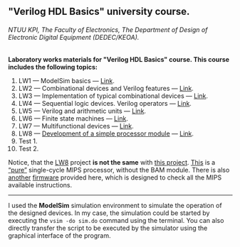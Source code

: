 ## "Verilog HDL Basics" university course.

###### NTUU KPI, The Faculty of Electronics, The Department of Design of Electronic Digital Equipment (DEDEC/KEOA).

**Laboratory works materials for "Verilog HDL Basics" course. This course includes the following topics:**

1. LW1 — ModelSim basics — [Link][1].
2. LW2 — Combinational devices and Verilog features — [Link][2].
3. LW3 — Implementation of typical combinational devices — [Link][3].
4. LW4 — Sequential logic devices. Verilog operators — [Link][4].
5. LW5 — Verilog and arithmetic units — [Link][5].
6. LW6 — Finite state machines — [Link][6].
7. LW7 — Multifunctional devices — [Link][7].
8. LW8 — [Development of a simple processor module][8] — [Link][9].
9. Test 1.
10. Test 2.

Notice, that the [LW8][10] project **is not the same** with [this project][8]. [This][10] is a [“pure”][13] single-cycle MIPS processor, without the BAM module. There is also [another][11] [firmware][12] provided here, which is designed to check all the MIPS available instructions.

---

I used the **ModelSim** simulation environment to simulate the operation of the designed devices.
In my case, the simulation could be started by executing the `vsim -do sim.do` command using the terminal. You can also directly transfer the script to be executed by the simulator using the graphical interface of the program.

[1]: http://fpga.in.ua/fpga/cad-pld/verilog-basics-laboratory-works/lr1-znakomstvo-so-sredoj-modelirovaniya-modelsim.html
[2]: http://fpga.in.ua/fpga/cad-pld/verilog-basics-laboratory-works/lr2-issledovanie-kombinacionnyx-ustrojstv-osobennosti-yazyka-verilog.html
[3]: http://fpga.in.ua/fpga/cad-pld/verilog-basics-laboratory-works/lr3-realizaciya-tipovyx-kombinacionnyx-ustrojstv.html
[4]: http://fpga.in.ua/fpga/cad-pld/verilog-basics-laboratory-works/lr4-issledovanie-posledovatelnostnyx-logicheskix-ustrojstv-operatory-verilog.html
[5]: http://fpga.in.ua/fpga/cad-pld/verilog-basics-laboratory-works/lr5-yazyk-verilog-issledovanie-arifmeticheskix-ustrojstv.html
[6]: http://fpga.in.ua/fpga/cad-pld/verilog-basics-laboratory-works/lr6-issledovanie-konechnyx-avtomatov.html
[7]: http://fpga.in.ua/fpga/cad-pld/verilog-basics-laboratory-works/lr7-issledovanie-mnogofunkcionalnyx-ustrojstv.html
[8]: https://github.com/vsilchuk/Verilog_HDL_single_cycle_MIPS_processor/
[9]: http://fpga.in.ua/fpga/cad-pld/verilog-basics-laboratory-works/lr8-razrabotka-prostogo-processornogo-modulya-na-verilog.html
[10]: https://github.com/vsilchuk/Verilog_HDL_university_tasks/LW8/
[11]: https://github.com/vsilchuk/Verilog_HDL_university_tasks/LW8/blob/master/instr_test_pure_mips.asm
[12]: https://github.com/vsilchuk/Verilog_HDL_university_tasks/LW8/blob/master/instr_test_pure_mips.bin
[13]: https://github.com/vsilchuk/Verilog_HDL_single_cycle_MIPS_processor/blob/master/img/proc_structure_wb.png
